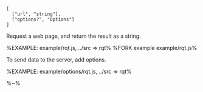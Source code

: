 ```## async rqt => string
[
  ["url", "string"],
  ["options?", "Options"]
]
```

Request a web page, and return the result as a string.

%EXAMPLE: example/rqt.js, ../src => rqt%
%FORK example example/rqt.js%

To send data to the server, add options.

%EXAMPLE: example/options/rqt.js, ../src => rqt%

%~%